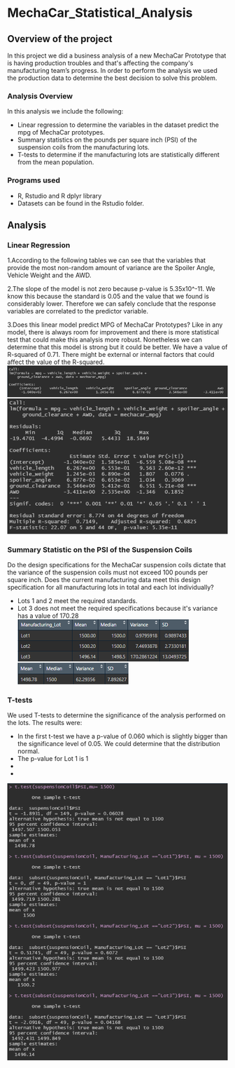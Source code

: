 # MechaCar_Statistical_Analysis

## Overview of the project
In this project we did a business analysis of a new MechaCar Prototype that is having production troubles and that's affecting the company's manufacturing team’s progress. In order to perform the analysis we used the production data to determine the best decision to solve this problem.
### Analysis Overview

In this analysis we include the following:

- Linear regression to determine the variables in the dataset predict the mpg of MechaCar prototypes.
- Summary statistics on the pounds per square inch (PSI) of the suspension coils from the manufacturing lots.
- T-tests to determine if the manufacturing lots are statistically different from the mean population.

### Programs used

- R, Rstudio and R dplyr library 
- Datasets can be found in the Rstudio folder. 

## Analysis
### Linear Regression
1.According to the following tables we can see that the variables that provide the most non-random amount of variance are the Spoiler Angle, Vehicle Weight and the AWD. 

2.The slope of the model is not zero because p-value is 5.35x10^-11. We know this because the standard is 0.05 and the value that we found is considerably lower. Therefore we can safely conclude that the response variables are correlated to the predictor variable. 

3.Does this linear model predict MPG of MechaCar Prototypes? Like in any model, there is always room for improvement and there is more statistical test that could make this analysis more robust. Nonetheless we can determine that this model is strong but it could be better. We have a value of R-squared of 0.71. There might be external or internal factors that could affect the value of the R-squared. 
![](/resources/coefficients.png)
![](/resources/linearRegression.png)

### Summary Statistic on the PSI of the Suspension Coils
Do the design specifications for the MechaCar suspension coils dictate that the variance of the suspension coils must not exceed 100 pounds per square inch. Does the current manufacturing data meet this design specification for all manufacturing lots in total and each lot individually?

- Lots 1 and 2 meet the required standards.
- Lot 3 does not meet the required specifications because it's variance has a value of 170.28
![](/resources/lots_summary.png)
![](/resources/total_summary.png)

### T-tests
We used T-tests to determine the significance of the analysis performed on the lots. The results were: 
- In the first t-test we have a p-value of 0.060 which is slightly bigger than the significance level of 0.05. We could determine that the distribution normal.
- The p-value for Lot 1 is 1
-
-
![](/resources/t_tests.png)



